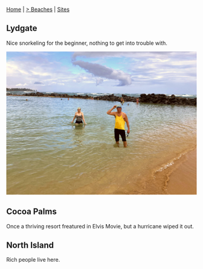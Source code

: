 [Home](README.md) | [> Beaches](beaches.md) | [Sites](sites.md) 

## Lydgate

Nice snorkeling for the beginner, nothing to get into trouble with.

![](pics/k7.jpg)

## Cocoa Palms

Once a thriving resort freatured in Elvis Movie, but a hurricane wiped it out.

## North Island

Rich people live here.
